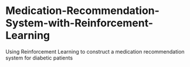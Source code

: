 # Medication-Recommendation-System-with-Reinforcement-Learning
Using Reinforcement Learning to construct a medication recommendation system for diabetic patients
